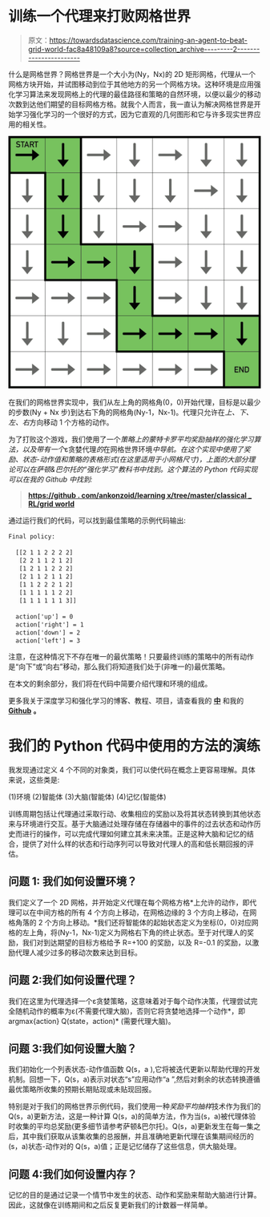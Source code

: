 # 训练一个代理来打败网格世界

> 原文：<https://towardsdatascience.com/training-an-agent-to-beat-grid-world-fac8a48109a8?source=collection_archive---------2----------------------->

什么是网格世界？网格世界是一个大小为(Ny，Nx)的 2D 矩形网格，代理从一个网格方块开始，并试图移动到位于其他地方的另一个网格方块。这种环境是应用强化学习算法来发现网格上的代理的最佳路径和策略的自然环境，以便以最少的移动次数到达他们期望的目标网格方格。就我个人而言，我一直认为解决网格世界是开始学习强化学习的一个很好的方式，因为它直观的几何图形和它与许多现实世界应用的相关性。

![](img/727976f982bc99d87c70f73d95a29ca4.png)

在我们的网格世界实现中，我们从左上角的网格角(0，0)开始代理，目标是以最少的步数(Ny + Nx 步)到达右下角的网格角(Ny-1，Nx-1)。代理只允许在*上、下、左、右*方向移动 1 个方格的动作。

为了打败这个游戏，我们使用了一个*策略上的蒙特卡罗平均奖励抽样的强化学习算法，以及带有一个*ε贪婪代理*的*在网格世界环境*中导航。在这个实现中使用了奖励、状态-动作值和策略的表格形式(在这里适用于小网格尺寸)，上面的大部分理论可以在萨顿&巴尔托的“强化学习”教科书中找到。这个算法的 Python 代码实现可以在我的 Github 中找到:*

> [**https://github . com/ankonzoid/learning x/tree/master/classical _ RL/grid world**](https://github.com/ankonzoid/LearningX/tree/master/classical_RL/gridworld)

通过运行我们的代码，可以找到最佳策略的示例代码输出:

```
Final policy:

  [[2 1 1 2 2 2 2]
   [2 2 1 1 2 1 2]
   [1 2 1 1 2 2 2]
   [2 1 1 2 1 1 2]
   [1 1 2 2 2 1 2]
   [1 1 1 1 1 2 2]
   [1 1 1 1 1 1 3]]

  action['up'] = 0
  action['right'] = 1
  action['down'] = 2
  action['left'] = 3
```

注意，在这种情况下不存在唯一的最优策略！只要最终训练的策略中的所有动作是“向下”或“向右”移动，那么我们将知道我们处于(非唯一的)最优策略。

在本文的剩余部分，我们将在代码中简要介绍代理和环境的组成。

更多我关于深度学习和强化学习的博客、教程、项目，请查看我的 [**中**](https://medium.com/@ankonzoid) 和我的 [**Github**](https://github.com/ankonzoid) **。**

# 我们的 Python 代码中使用的方法的演练

我发现通过定义 4 个不同的对象类，我们可以使代码在概念上更容易理解。具体来说，这些类是:

(1)环境
(2)智能体
(3)大脑(智能体)
(4)记忆(智能体)

训练周期包括让代理通过采取行动、收集相应的奖励以及将其状态转换到其他状态来与环境进行交互。基于大脑通过处理存储在存储器中的事件的过去状态和动作历史而进行的操作，可以完成代理如何建立其未来决策。正是这种大脑和记忆的结合，提供了对什么样的状态和行动序列可以导致对代理人的高和低长期回报的评估。

## **问题 1:** 我们如何设置环境？

我们定义了一个 2D 网格，并开始定义代理在每个网格方格*上允许的动作，即代理可以在中间方格的所有 4 个方向上移动，在网格边缘的 3 个方向上移动，在网格角落的 2 个方向上移动。*我们还将智能体的起始状态定义为坐标(0，0)对应网格的左上角，将(Ny-1，Nx-1)定义为网格右下角的终止状态。至于对代理人的奖励，我们对到达期望的目标方格给予 R=+100 的奖励，以及 R=-0.1 的奖励，以激励代理人减少过多的移动次数来达到目标。

## 问题 2:我们如何设置代理？

我们在这里为代理选择一个ε贪婪策略，这意味着对于每个动作决策，代理尝试完全随机动作的概率为ε(不需要代理大脑)，否则它将贪婪地选择一个动作*，即 argmax{action} Q(state，action)* (需要代理大脑)。

## 问题 3:我们如何设置大脑？

我们初始化一个列表状态-动作值函数 Q(s，a ),它将被迭代更新以帮助代理的开发机制。回想一下，Q(s，a)表示对状态“s”应用动作“a ”,然后对剩余的状态转换遵循最优策略所收集的预期长期贴现或未贴现回报。

特别是对于我们的网格世界示例代码，我们使用一种*奖励平均抽样*技术作为我们的 Q(s，a)更新方法，这是一种计算 Q(s，a)的简单方法，作为当(s，a)被代理体验时收集的平均总奖励(更多细节请参考萨顿&巴尔托)。Q(s，a)更新发生在每一集之后，其中我们获取从该集收集的总报酬，并且准确地更新代理在该集期间经历的(s，a)状态-动作对的 Q(s，a)值；正是记忆储存了这些信息，供大脑处理。

## 问题 4:我们如何设置内存？

记忆的目的是通过记录一个情节中发生的状态、动作和奖励来帮助大脑进行计算。因此，这就像在训练期间和之后反复更新我们的计数器一样简单。